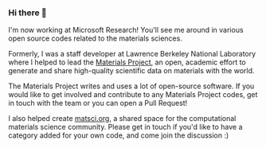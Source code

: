 ### Hi there 👋

I'm now working at Microsoft Research! You'll see me around in various open source codes related to the materials sciences.

Formerly, I was a staff developer at Lawrence Berkeley National Laboratory where I helped to lead the [Materials Project](https://materialsproject.org), an open, academic effort to generate and share high-quality scientific data on materials with the world.

The Materials Project writes and uses a lot of open-source software. If you would like to get involved and contribute to any Materials Project codes, get in touch with the team or you can open a Pull Request!

I also helped create [matsci.org](https://matsci.org), a shared space for the computational materials science community. Please get in touch if you'd like to have a category added for your own code, and come join the discussion :)
